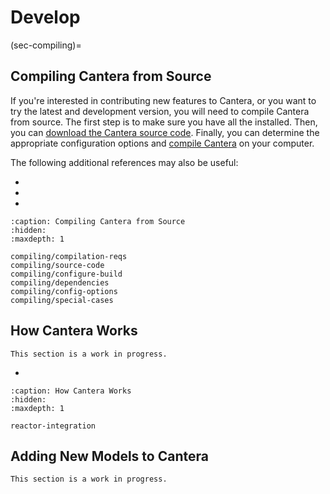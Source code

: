 # Develop

(sec-compiling)=
## Compiling Cantera from Source

If you're interested in contributing new features to Cantera, or you want to try the
latest and development version, you will need to compile Cantera from source. The first
step is to make sure you have all the [](compiling/compilation-reqs) installed. Then,
you can [download the Cantera source code](compiling/source-code). Finally, you can
determine the appropriate configuration options and [compile
Cantera](compiling/configure-build) on your computer.

The following additional references may also be useful:

- [](compiling/dependencies.md)
- [](compiling/config-options)
- [](compiling/special-cases)

```{toctree}
:caption: Compiling Cantera from Source
:hidden:
:maxdepth: 1

compiling/compilation-reqs
compiling/source-code
compiling/configure-build
compiling/dependencies
compiling/config-options
compiling/special-cases
```

## How Cantera Works

```{caution}
This section is a work in progress.
```

- [](reactor-integration)

```{toctree}
:caption: How Cantera Works
:hidden:
:maxdepth: 1

reactor-integration
```

## Adding New Models to Cantera

```{caution}
This section is a work in progress.
```
